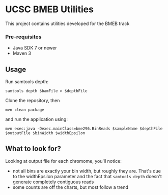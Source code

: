 # UCSC BMEB Utilities 

This project contains utilities developed for the BMEB track


### Pre-requisites

* Java SDK 7 or newer
* Maven 3

## Usage

Run samtools depth:
```
samtools depth $bamFile > $depthFile 

```

Clone the repository, then

```
mvn clean package
```

and run the application using:

```
mvn exec:java -Dexec.mainClass=bme296.BinReads $sampleName $depthFile $outputFile $binWidth $widthEpsilon
```


## What to look for?
Looking at output file for each chromome, you'll notice:

* not all bins are exactly your bin width, but roughly they are.  That's due to the widthEpsilon parameter and the fact that `samtools depth` doesn't generate completely contiguous reads
* some counts are off the charts, but most follow a trend 


